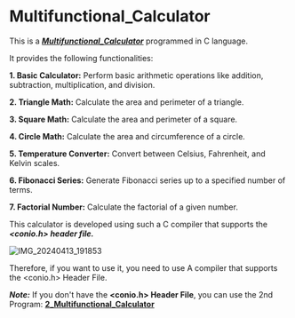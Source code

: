 # Multifunctional_Calculator 

This is a ***[Multifunctional_Calculator](https://github.com/AsadullahAlMunib/Multifunctional_Calculator/blob/main/Multifunctional_Calculator.c )*** programmed in C language. 

It provides the following functionalities:

**1. Basic Calculator:** Perform basic arithmetic operations like addition, subtraction, multiplication, and division.

**2. Triangle Math:** Calculate the area and perimeter of a triangle.

**3. Square Math:** Calculate the area and perimeter of a square.

**4. Circle Math:** Calculate the area and circumference of a circle.

**5. Temperature Converter:** Convert between Celsius, Fahrenheit, and Kelvin scales.

**6. Fibonacci Series:** Generate Fibonacci series up to a specified number of terms.

**7. Factorial Number:** Calculate the factorial of a given number.


This calculator is developed using such a C compiler that supports the **_<conio.h> header file._**   

![IMG_20240413_191853](https://github.com/AsadullahAlMunib/C_Programming/assets/163411448/ed22930f-8261-4fb9-8f47-1a9be802599e)

Therefore, if you want to use it, you need to use A compiler that supports the <conio.h> Header File.




***Note:*** If you don't have the **<conio.h> Header File**, you can use the 2nd Program: **[2_Multifunctional_Calculator](https://github.com/AsadullahAlMunib/Multifunctional_Calculator/blob/main/2_Multifunctional_Calculator.c)**
